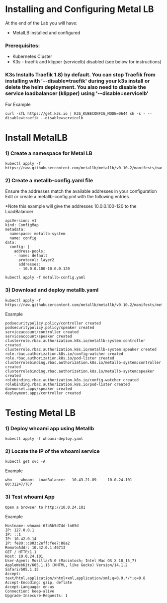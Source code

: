 # Installing and Configuring Metal LB

At the end of the Lab you will have:
* MetalLB installed and configured 

### Prerequisites:

- Kubernetes Cluster
- K3s - traefik and klipper (servicelb) disabled (see below for instructions)


### K3s Installs Traefik 1.8) by default.  You can stop Traefik from installing with '--disable=traefik' during your k3s install or delete the helm deployment. You also need to disable the service loadbalancer (klipper) using '--disable=servicelb'
  
  For Example 

    curl -sfL https://get.k3s.io | K3S_KUBECONFIG_MODE=0644 sh -s - --disable=traefik --disable=servicelb


# Install MetalLB     


### 1) Create a namespace for Metal LB
```
kubectl apply -f https://raw.githubusercontent.com/metallb/metallb/v0.10.2/manifests/namespace.yaml
```

### 2) Create a metallb-config.yaml file
Ensure the addresses match the available addresses in your configuration
Edit or create a metallb-config.yml with the following entries

*Note this example will give the addresses 10.0.0.100-120 to the LoadBalancer

```
apiVersion: v1
kind: ConfigMap
metadata:
  namespace: metallb-system
  name: config
data:
  config: |
    address-pools:
    - name: default
      protocol: layer2
      addresses:
      - 10.0.0.100-10.0.0.120
```

```
kubectl apply -f metallb-config.yaml
```
### 3) Download and deploy metallb.yaml 

```
kubectl apply -f https://raw.githubusercontent.com/metallb/metallb/v0.10.2/manifests/metallb.yaml
```
Example
```
podsecuritypolicy.policy/controller created
podsecuritypolicy.policy/speaker created
serviceaccount/controller created
serviceaccount/speaker created
clusterrole.rbac.authorization.k8s.io/metallb-system:controller created
clusterrole.rbac.authorization.k8s.io/metallb-system:speaker created
role.rbac.authorization.k8s.io/config-watcher created
role.rbac.authorization.k8s.io/pod-lister created
clusterrolebinding.rbac.authorization.k8s.io/metallb-system:controller created
clusterrolebinding.rbac.authorization.k8s.io/metallb-system:speaker created
rolebinding.rbac.authorization.k8s.io/config-watcher created
rolebinding.rbac.authorization.k8s.io/pod-lister created
daemonset.apps/speaker created
deployment.apps/controller created
```

# Testing Metal LB

### 1) Deploy whoami app using Metallb
```
kubectl apply -f whoami-deploy.yaml
```

### 2) Locate the IP of the whoami service

```
kubectl get svc -A
```

Example
```
who    whoami  LoadBalancer   10.43.21.89     10.0.24.101   80:31247/TCP
```

### 3) Test whoami App

```
Open a browser to http://10.0.24.101
```

Example
```
Hostname: whoami-6fb5b5d74d-ln65d
IP: 127.0.0.1
IP: ::1
IP: 10.42.0.14
IP: fe80::c803:2eff:fee7:88a2
RemoteAddr: 10.42.0.1:46713
GET / HTTP/1.1
Host: 10.0.24.101
User-Agent: Mozilla/5.0 (Macintosh; Intel Mac OS X 10_15_7) AppleWebKit/605.1.15 (KHTML, like Gecko) Version/14.1.2 Safari/605.1.15
Accept: text/html,application/xhtml+xml,application/xml;q=0.9,*/*;q=0.8
Accept-Encoding: gzip, deflate
Accept-Language: en-us
Connection: keep-alive
Upgrade-Insecure-Requests: 1
```